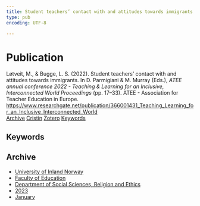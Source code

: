 ```yaml
---
title: Student teachers’ contact with and attitudes towards immigrants
type: pub
encoding: UTF-8

---
```

<h1>Publication</h1>
<article id="csl-bib-container-G7RM3VZR" class="csl-bib-container">
  <div class="csl-bib-body"> <div class="csl-entry">Løtveit, M., &#38; Bugge, L. S. (2022). Student teachers’ contact with and attitudes towards immigrants. In D. Parmigiani &#38; M. Murray (Eds.), <i>ATEE annual conference 2022 - Teaching &#38; Learning for an Inclusive, Interconnected World Proceedings</i> (pp. 17–33). ATEE - Association for Teacher Education in Europe. <a href="https://www.researchgate.net/publication/366001431_Teaching_Learning_for_an_Inclusive_Interconnected_World">https://www.researchgate.net/publication/366001431_Teaching_Learning_for_an_Inclusive_Interconnected_World</a></div> </div>
  <div class="csl-bib-buttons">
    <a href="#taxonomy-article-G7RM3VZR" alt="archive" class="csl-bib-button">Archive</a>
    <a href="https://app.cristin.no/results/show.jsf?id=2107724" alt="Cristin" class="csl-bib-button">Cristin</a>
    <a href="http://zotero.org/groups/5881554/items/G7RM3VZR" alt="Zotero" class="csl-bib-button">Zotero</a>
    <a href="#keywords-article-G7RM3VZR" alt="keywords" class="csl-bib-button">Keywords</a>
  </div>
  <div id="csl-bib-meta-container-G7RM3VZR"></div>
</article>
<div id="csl-bib-meta-G7RM3VZR" class="csl-bib-meta">
  <article id="keywords-article-G7RM3VZR" class="keywords-article">
    <h1>Keywords</h1>
    
  </article>
  <article id="taxonomy-article-G7RM3VZR" class="taxonomy-article">
    <h1>Archive</h1>
    <ul>
      <li><a href="{{< params subfolder >}}en/archive/?key=3DCRN523">University of Inland Norway</a></li>
      <li><a href="{{< params subfolder >}}en/archive/?key=WYNZA47F">Faculty of Education</a></li>
      <li><a href="{{< params subfolder >}}en/archive/?key=XY7UYWKQ">Department of Social Sciences, Religion and Ethics</a></li>
      <li><a href="{{< params subfolder >}}en/archive/?key=A558FPGR">2023</a></li>
      <li><a href="{{< params subfolder >}}en/archive/?key=XF9ANEPF">January</a></li>
    </ul>
  </article>
</div>
